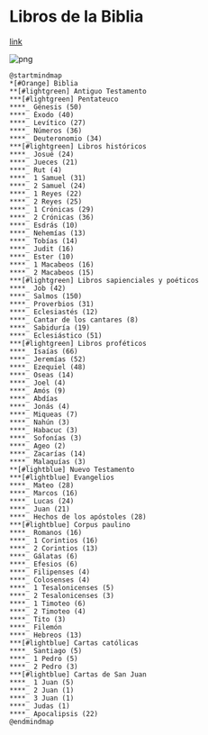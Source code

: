 # Libros de la Biblia

[link](https://www.conferenciaepiscopal.es/biblia/)

![png](https://img.plantuml.biz/plantuml/png/TLNBKjim5Dtp5Pxf1bZLUL3OaQOfb27015RjC9rh-v9eHfQCB6LA_w2VmJ8BLjcnzO_rIevbsKoMFZxtwEhSXyvB3KhdJ6Gv50V7lpxTAX1BV8o-ieGpE3WcYBFbIYyLedYC9aApfP7H0r9WZa9BelGuTmI3HfEwVyU_eujg8x1aPNGu_doqmwf_VsGceyEHHwvnNRrfbX8u-DA0DzLxZafIwF2amRwXqOG9cJFY3aT77rEuPeaDMh5ILrj5ckKkzagMfjhG2QD6xSfWYgG_Y1jaOJJbrNp5qJta1ZcTv1a3Zmq2tW9VdD2WfJNGk6LDLRKLB0KBdxNC06vlEYipLRqI57kNRd25UVLcUV6m0HzaieE2QsMChX47McHQg1H7SqWXGMjkInk4w7Y_jIKK34NAWDC5Nw92LXlTyJaX3xqJzy3pMj4VVwVa6bN2N6szixEKz1XGsJQMxWMcG3sbeWmZJW6f-xBEdhOd92mpYcoWiBEk75bOzzKutd-XGicdxXr-b52xUkBTkKBLk3_skSt-uhDXjXj6FftR4dlra8xGV4xoQal_VQAJ9BEodYnSsJrzpfwD4sm70rRLko3h6k0I4aXD6Y3tyebqNB8UcopHpbVp-PDghVgjCmSEpoO8tFcLS4EBuSRWUi_yruJPscuGphoFSre6zj3JzW2LThlksjG34RGlY70cBp5TKSYk_b2GUrfoDrkdHnzIc4fL62ef6Cv4iuKMCWVHFJQsJ4OhhJy38UozkwXUEMZN4BxqJzHUCaI-CyuA52M6vPjAoheFnjP4u9AcVlTht2RG_pKCebWkdQ51lXxpwWzCoo2CqgB6tGflPw8mk5tNFNeHm0uPxKvkLv8VCR84bZ98DAPbdodPINs7x1Uc8fAKAx6NgUiTgDI0h_-m3z1-Srth6xkGAP3rxfcnA_WSwKshtxN_)

```plantuml
@startmindmap
*[#Orange] Biblia
**[#lightgreen] Antiguo Testamento
***[#lightgreen] Pentateuco
****_ Génesis (50)
****_ Éxodo (40)
****_ Levítico (27)
****_ Números (36)
****_ Deuteronomio (34)
***[#lightgreen] Libros históricos
****_ Josué (24)
****_ Jueces (21)
****_ Rut (4)
****_ 1 Samuel (31)
****_ 2 Samuel (24)
****_ 1 Reyes (22)
****_ 2 Reyes (25)
****_ 1 Crónicas (29)
****_ 2 Crónicas (36)
****_ Esdrás (10)
****_ Nehemías (13)
****_ Tobías (14)
****_ Judit (16)
****_ Ester (10)
****_ 1 Macabeos (16)
****_ 2 Macabeos (15)
***[#lightgreen] Libros sapienciales y poéticos
****_ Job (42)
****_ Salmos (150)
****_ Proverbios (31)
****_ Eclesiastés (12)
****_ Cantar de los cantares (8)
****_ Sabiduría (19)
****_ Eclesiástico (51)
***[#lightgreen] Libros proféticos
****_ Isaías (66)
****_ Jeremías (52)
****_ Ezequiel (48)
****_ Oseas (14)
****_ Joel (4)
****_ Amós (9)
****_ Abdías
****_ Jonás (4)
****_ Miqueas (7)
****_ Nahún (3)
****_ Habacuc (3)
****_ Sofonías (3)
****_ Ageo (2)
****_ Zacarías (14)
****_ Malaquías (3)
**[#lightblue] Nuevo Testamento
***[#lightblue] Evangelios
****_ Mateo (28)
****_ Marcos (16)
****_ Lucas (24)
****_ Juan (21)
****_ Hechos de los apóstoles (28)
***[#lightblue] Corpus paulino
****_ Romanos (16)
****_ 1 Corintios (16)
****_ 2 Corintios (13)
****_ Gálatas (6)
****_ Efesios (6)
****_ Filipenses (4)
****_ Colosenses (4)
****_ 1 Tesalonicenses (5)
****_ 2 Tesalonicenses (3)
****_ 1 Timoteo (6)
****_ 2 Timoteo (4)
****_ Tito (3)
****_ Filemón
****_ Hebreos (13)
***[#lightblue] Cartas católicas
****_ Santiago (5)
****_ 1 Pedro (5)
****_ 2 Pedro (3)
***[#lightblue] Cartas de San Juan
****_ 1 Juan (5)
****_ 2 Juan (1)
****_ 3 Juan (1)
****_ Judas (1)
****_ Apocalipsis (22)
@endmindmap
```

